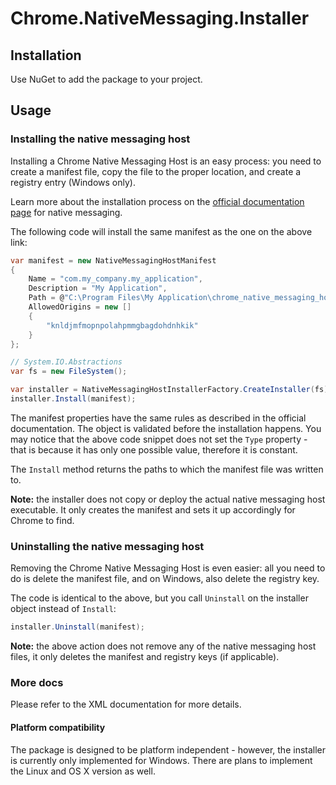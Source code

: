 # Chrome.NativeMessaging.Installer

## Installation

Use NuGet to add the package to your project.

## Usage

### Installing the native messaging host
Installing a Chrome Native Messaging Host is an easy process: you need to create a manifest file, copy the file to the proper location, and create a registry entry (Windows only).

Learn more about the installation process on the [official documentation page](https://developer.chrome.com/apps/nativeMessaging) for native messaging.

The following code will install the same manifest as the one on the above link:
```C#
var manifest = new NativeMessagingHostManifest
{
    Name = "com.my_company.my_application",
    Description = "My Application",
    Path = @"C:\Program Files\My Application\chrome_native_messaging_host.exe",
    AllowedOrigins = new []
    {
        "knldjmfmopnpolahpmmgbagdohdnhkik"
    }
};

// System.IO.Abstractions
var fs = new FileSystem();

var installer = NativeMessagingHostInstallerFactory.CreateInstaller(fs);
installer.Install(manifest);
```
The manifest properties have the same rules as described in the official documentation. The object is validated before the installation happens. You may notice that the above code snippet does not set the `Type` property - that is because it has only one possible value, therefore it is constant.

The `Install` method returns the paths to which the manifest file was written to.

__Note:__ the installer does not copy or deploy the actual native messaging host executable. It only creates the manifest and sets it up accordingly for Chrome to find.

### Uninstalling the native messaging host

Removing the Chrome Native Messaging Host is even easier: all you need to do is delete the manifest file, and on Windows, also delete the registry key.

The code is identical to the above, but you call `Uninstall` on the installer object instead of `Install`:
```C#
installer.Uninstall(manifest);
```
__Note:__ the above action does not remove any of the native messaging host files, it only deletes the manifest and registry keys (if applicable).

### More docs
Please refer to the XML documentation for more details.

#### Platform compatibility
The package is designed to be platform independent - however, the installer is currently only implemented for Windows. There are plans to implement the Linux and OS X version as well.